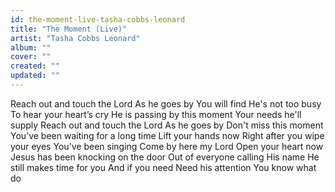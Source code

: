 ```yaml
---
id: the-moment-live-tasha-cobbs-leonard
title: "The Moment (Live)"
artist: "Tasha Cobbs Leonard"
album: ""
cover: ""
created: ""
updated: ""
---
```


Reach out and touch the Lord
As he goes by
You will find
He's not too busy
To hear your heart’s cry
He is passing by this moment
Your needs he'll supply
Reach out and touch the Lord
As he goes by
Don't miss this moment
You’ve been waiting for a long time
Lift your hands now
Right after you wipe your eyes
You've been singing
Come by here my Lord
Open your heart now
Jesus has been knocking on the door
Out of everyone calling His name
He still makes time for you
And if you need
Need his attention
You know what do